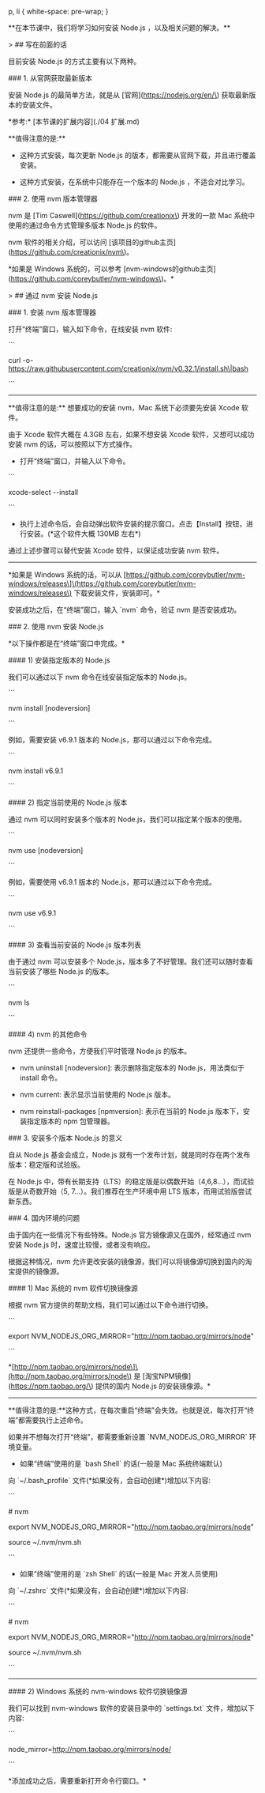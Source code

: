   
p, li { white-space: pre-wrap; }  


\*\*在本节课中，我们将学习如何安装 Node.js ，以及相关问题的解决。\*\*

&gt; \#\# 写在前面的话

  


目前安装 Node.js 的方式主要有以下两种。

\#\#\# 1. 从官网获取最新版本

安装 Node.js 的最简单方法，就是从 \[官网\]\(https://nodejs.org/en/\) 获取最新版本的安装文件。

\*参考:\* \[本节课的扩展内容\]\(./04 扩展.md\)

\*\*值得注意的是:\*\*

- 这种方式安装，每次更新 Node.js 的版本，都需要从官网下载，并且进行覆盖安装。

- 这种方式安装，在系统中只能存在一个版本的 Node.js ，不适合对比学习。

\#\#\# 2. 使用 nvm 版本管理器

nvm 是 \[Tim Caswell\]\(https://github.com/creationix\) 开发的一款 Mac 系统中使用的通过命令方式管理多版本 Node.js 的软件。

nvm 软件的相关介绍，可以访问 \[该项目的github主页\]\(https://github.com/creationix/nvm\)。

\*如果是 Windows 系统的，可以参考 \[nvm-windows的github主页\]\(https://github.com/coreybutler/nvm-windows\)。\*

  


&gt; \#\# 通过 nvm 安装 Node.js

  


\#\#\# 1. 安装 nvm 版本管理器

打开“终端”窗口，输入如下命令，在线安装 nvm 软件:

\`\`\`

curl -o- https://raw.githubusercontent.com/creationix/nvm/v0.32.1/install.sh\|bash

\`\`\`

- - - - -

\*\*值得注意的是:\*\* 想要成功的安装 nvm，Mac 系统下必须要先安装 Xcode 软件。

由于 Xcode 软件大概在 4.3GB 左右，如果不想安装 Xcode 软件，又想可以成功安装 nvm 的话，可以按照以下方式操作。

- 打开“终端”窗口，并输入以下命令。

\`\`\`

xcode-select --install

\`\`\`

- 执行上述命令后，会自动弹出软件安装的提示窗口。点击【Install】按钮，进行安装。\(\*这个软件大概 130MB 左右\*\)

通过上述步骤可以替代安装 Xcode 软件，以保证成功安装 nvm 软件。

- - - - -

\*如果是 Windows 系统的话，可以从 \[https://github.com/coreybutler/nvm-windows/releases\]\(https://github.com/coreybutler/nvm-windows/releases\) 下载安装文件，安装即可。\*

  


安装成功之后，在“终端”窗口，输入 \`nvm\` 命令，验证 nvm 是否安装成功。

\#\#\# 2. 使用 nvm 安装 Node.js

\*以下操作都是在“终端”窗口中完成。\*

\#\#\#\# 1\) 安装指定版本的 Node.js

我们可以通过以下 nvm 命令在线安装指定版本的 Node.js。

\`\`\`

nvm install \[nodeversion\]

\`\`\`

例如，需要安装 v6.9.1 版本的 Node.js，那可以通过以下命令完成。

\`\`\`

nvm install v6.9.1

\`\`\`

\#\#\#\# 2\) 指定当前使用的 Node.js 版本

通过 nvm 可以同时安装多个版本的 Node.js，我们可以指定某个版本的使用。

\`\`\`

nvm use \[nodeversion\]

\`\`\`

例如，需要使用 v6.9.1 版本的 Node.js，那可以通过以下命令完成。

\`\`\`

nvm use v6.9.1

\`\`\`

\#\#\#\# 3\) 查看当前安装的 Node.js 版本列表

由于通过 nvm 可以安装多个 Node.js，版本多了不好管理。我们还可以随时查看当前安装了哪些 Node.js 的版本。

\`\`\`

nvm ls

\`\`\`

\#\#\#\# 4\) nvm 的其他命令

nvm 还提供一些命令，方便我们平时管理 Node.js 的版本。

- nvm uninstall \[nodeversion\]: 表示删除指定版本的 Node.js，用法类似于 install 命令。

- nvm current: 表示显示当前使用的 Node.js 版本。

- nvm reinstall-packages \[npmversion\]: 表示在当前的 Node.js 版本下，安装指定版本的 npm 包管理器。

  


\#\#\# 3. 安装多个版本 Node.js 的意义

自从 Node.js 基金会成立，Node.js 就有一个发布计划，就是同时存在两个发布版本：稳定版和试验版。

在 Node.js 中，带有长期支持（LTS）的稳定版是以偶数开始（4,6,8...），而试验版是从奇数开始（5, 7...）。我们推荐在生产环境中用 LTS 版本，而用试验版尝试新东西。

  


\#\#\# 4. 国内环境的问题

由于国内在一些情况下有些特殊。Node.js 官方镜像源又在国外，经常通过 nvm 安装 Node.js 时，速度比较慢，或者没有响应。

根据这种情况，nvm 允许更改安装的镜像源，我们可以将镜像源切换到国内的淘宝提供的镜像源。

\#\#\#\# 1\) Mac 系统的 nvm 软件切换镜像源

根据 nvm 官方提供的帮助文档，我们可以通过以下命令进行切换。

\`\`\`

export NVM\_NODEJS\_ORG\_MIRROR="http://npm.taobao.org/mirrors/node"

\`\`\`

\*\[http://npm.taobao.org/mirrors/node\]\(http://npm.taobao.org/mirrors/node\) 是 \[淘宝NPM镜像\]\(https://npm.taobao.org/\) 提供的国内 Node.js 的安装镜像源。\*

- - - - -

\*\*值得注意的是:\*\*这种方式，在每次重启“终端”会失效。也就是说，每次打开“终端”都需要执行上述命令。

如果并不想每次打开“终端”，都需要重新设置 \`NVM\_NODEJS\_ORG\_MIRROR\` 环境变量。

- 如果“终端”使用的是 \`bash Shell\` 的话\(一般是 Mac 系统终端默认\)

向 \`~/.bash\_profile\` 文件\(\*如果没有，会自动创建\*\)增加以下内容:

\`\`\`

\# nvm

export NVM\_NODEJS\_ORG\_MIRROR="http://npm.taobao.org/mirrors/node"

source ~/.nvm/nvm.sh

\`\`\`

- 如果“终端”使用的是 \`zsh Shell\` 的话\(一般是 Mac 开发人员使用\)

向 \`~/.zshrc\` 文件\(\*如果没有，会自动创建\*\)增加以下内容:

\`\`\`

\# nvm

export NVM\_NODEJS\_ORG\_MIRROR="http://npm.taobao.org/mirrors/node"

source ~/.nvm/nvm.sh

\`\`\`

- - - - -

\#\#\#\# 2\) Windows 系统的 nvm-windows 软件切换镜像源

我们可以找到 nvm-windows 软件的安装目录中的 \`settings.txt\` 文件，增加以下内容:

\`\`\`

node\_mirror=http://npm.taobao.org/mirrors/node/

\`\`\`

\*添加成功之后，需要重新打开命令行窗口。\*

